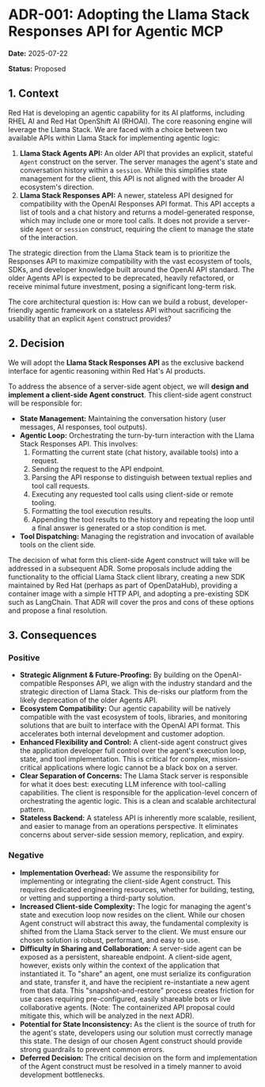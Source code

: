 # ADR-001: Adopting the Llama Stack Responses API for Agentic MCP

**Date:** 2025-07-22

**Status:** Proposed

## 1. Context

Red Hat is developing an agentic capability for its AI platforms, including RHEL AI and Red Hat OpenShift AI (RHOAI). The core reasoning engine will leverage the Llama Stack. We are faced with a choice between two available APIs within Llama Stack for implementing agentic logic:

1. **Llama Stack Agents API:** An older API that provides an explicit, stateful `Agent` construct on the server. The server manages the agent's state and conversation history within a `session`. While this simplifies state management for the client, this API is not aligned with the broader AI ecosystem's direction.
2. **Llama Stack Responses API:** A newer, stateless API designed for compatibility with the OpenAI Responses API format. This API accepts a list of tools and a chat history and returns a model-generated response, which may include one or more tool calls. It does not provide a server-side `Agent` or `session` construct, requiring the client to manage the state of the interaction.

The strategic direction from the Llama Stack team is to prioritize the Responses API to maximize compatibility with the vast ecosystem of tools, SDKs, and developer knowledge built around the OpenAI API standard. The older Agents API is expected to be deprecated, heavily refactored, or receive minimal future investment, posing a significant long-term risk.

The core architectural question is: How can we build a robust, developer-friendly agentic framework on a stateless API without sacrificing the usability that an explicit `Agent` construct provides?

## 2. Decision

We will adopt the **Llama Stack Responses API** as the exclusive backend interface for agentic reasoning within Red Hat's AI products.

To address the absence of a server-side agent object, we will **design and implement a client-side Agent construct**. This client-side agent construct will be responsible for:

* **State Management:** Maintaining the conversation history (user messages, AI responses, tool outputs).
* **Agentic Loop:** Orchestrating the turn-by-turn interaction with the Llama Stack Responses API. This involves:
    1. Formatting the current state (chat history, available tools) into a request.
    2. Sending the request to the API endpoint.
    3. Parsing the API response to distinguish between textual replies and tool call requests.
    4. Executing any requested tool calls using client-side or remote tooling.
    5. Formatting the tool execution results.
    6. Appending the tool results to the history and repeating the loop until a final answer is generated or a stop condition is met.
* **Tool Dispatching:** Managing the registration and invocation of available tools on the client side.

The decision of what form this client-side Agent construct will take will be addressed in a subsequent ADR. Some proposals include adding the functionality to the official Llama Stack client library, creating a new SDK maintained by Red Hat (perhaps as part of OpenDataHub), providing a container image with a simple HTTP API, and adopting a pre-existing SDK such as LangChain. That ADR will cover the pros and cons of these options and propose a final resolution.

## 3. Consequences

### Positive

* **Strategic Alignment & Future-Proofing:** By building on the OpenAI-compatible Responses API, we align with the industry standard and the strategic direction of Llama Stack. This de-risks our platform from the likely deprecation of the older Agents API.
* **Ecosystem Compatibility:** Our agentic capability will be natively compatible with the vast ecosystem of tools, libraries, and monitoring solutions that are built to interface with the OpenAI API format. This accelerates both internal development and customer adoption.
* **Enhanced Flexibility and Control:** A client-side agent construct gives the application developer full control over the agent's execution loop, state, and tool implementation. This is critical for complex, mission-critical applications where logic cannot be a black box on a server.
* **Clear Separation of Concerns:** The Llama Stack server is responsible for what it does best: executing LLM inference with tool-calling capabilities. The client is responsible for the application-level concern of orchestrating the agentic logic. This is a clean and scalable architectural pattern.
* **Stateless Backend:** A stateless API is inherently more scalable, resilient, and easier to manage from an operations perspective. It eliminates concerns about server-side session memory, replication, and expiry.

### Negative

* **Implementation Overhead:** We assume the responsibility for implementing or integrating the client-side Agent construct. This requires dedicated engineering resources, whether for building, testing, or vetting and supporting a third-party solution.
* **Increased Client-side Complexity:** The logic for managing the agent's state and execution loop now resides on the client. While our chosen Agent construct will abstract this away, the fundamental complexity is shifted from the Llama Stack server to the client. We must ensure our chosen solution is robust, performant, and easy to use.
* **Difficulty in Sharing and Collaboration:** A server-side agent can be exposed as a persistent, shareable endpoint. A client-side agent, however, exists only within the context of the application that instantiated it. To "share" an agent, one must serialize its configuration and state, transfer it, and have the recipient re-instantiate a new agent from that data. This "snapshot-and-restore" process creates friction for use cases requiring pre-configured, easily shareable bots or live collaborative agents. (Note: The containerized API proposal could mitigate this, which will be analyzed in the next ADR).
* **Potential for State Inconsistency:** As the client is the source of truth for the agent's state, developers using our solution must correctly manage this state. The design of our chosen Agent construct should provide strong guardrails to prevent common errors.
* **Deferred Decision:** The critical decision on the form and implementation of the Agent construct must be resolved in a timely manner to avoid development bottlenecks.
